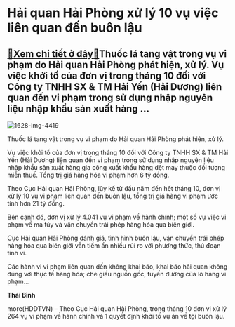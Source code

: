 Hải quan Hải Phòng xử lý 10 vụ việc liên quan đến buôn lậu
==========================================================

[:gift:Xem chi tiết ở đây:gift:](https://hddtvn.com/hai-quan-hai-phong-xu-ly-10-vu-viec-lien-quan-den-buon-lau/)Thuốc lá tang vật trong vụ vi phạm do Hải quan Hải Phòng phát hiện, xử lý. Vụ việc khởi tố của đơn vị trong tháng 10 đối với Công ty TNHH SX & TM Hải Yến (Hải Dương) liên quan đến vi phạm trong sử dụng nhập nguyên liệu nhập khẩu sản xuất hàng …
----------------------------------------------------------------------------------------------------------------------------------------------------------------------------------------------------------------------------------------------------





![1628-img-4419](https://hddtvn.com/wp-content/uploads/2021/01/1628_IMG_4419.jpg "Hải quan Hải Phòng xử lý 10 vụ việc liên quan đến buôn lậu")


Thuốc lá tang vật trong vụ vi phạm do Hải quan Hải Phòng phát hiện, xử lý.



Vụ việc khởi tố của đơn vị trong tháng 10 đối với Công ty TNHH SX & TM Hải Yến (Hải Dương) liên quan đến vi phạm trong sử dụng nhập nguyên liệu nhập khẩu sản xuất hàng gia công xuất khẩu hàng dệt may thuộc đối tượng miễn thuế. Tổng trị giá hàng hóa vi phạm hơn 6 tỷ đồng.


Theo Cục Hải quan Hải Phòng, lũy kế từ đầu năm đến hết tháng 10, đơn vị xử lý 10 vụ vi phạm liên quan đến buôn lậu, tổng trị giá hàng vi phạm ước tính hơn 21 tỷ đồng.


Bên cạnh đó, đơn vị xử lý 4.041 vụ vi phạm về hành chính; một số vụ việc vi phạm về ma túy và vận chuyển trái phép hàng hóa qua biên giới.


Cục Hải quan Hải Phòng đánh giá, tình hình buôn lậu, vận chuyển trái phép hàng hóa qua biên giới vẫn tiềm ẩn nhiều rủi ro với phương thức, thủ đoạn tinh vi.


Các hành vi vi phạm liên quan đến không khai báo, khai báo hải quan không đúng với thực tế hàng hóa; che giấu nguồn gốc, tuyến đường của lô hàng vi phạm…




**Thái Bình**



more(HDDTVN) – Theo Cục Hải quan Hải Phòng, trong tháng 10 đơn vị xử lý 264 vụ vi phạm về hành chính và 1 quyết định khởi tố vụ án về tội buôn lậu.

